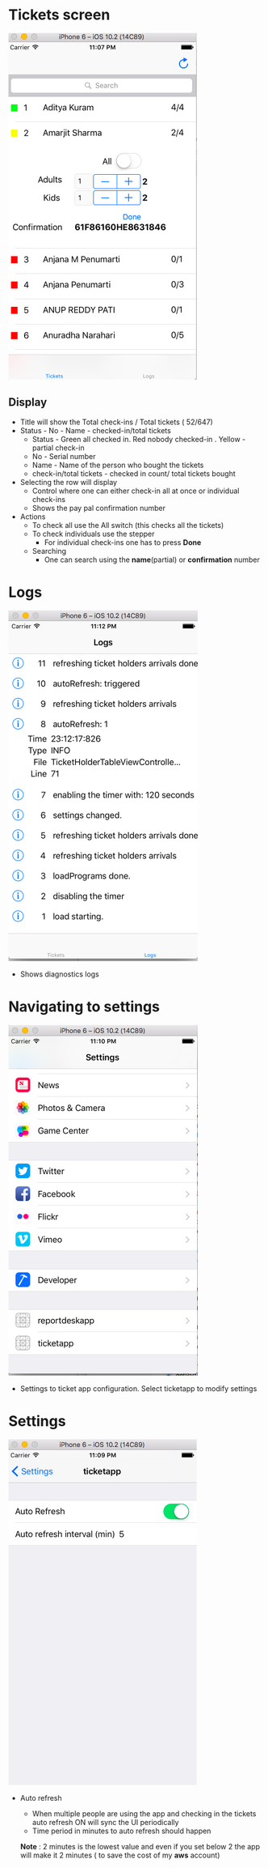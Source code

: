 # Tickets screen
![tickets](https://github.com/sairamaj/gpta/blob/master/2017/ticketing/doc/Screen_Tickets.png)

## Display
* Title will show the Total check-ins / Total tickets ( 52/647)
* Status - No - Name  - checked-in/total tickets
  * Status - Green all checked in. Red nobody checked-in . Yellow - partial check-in
  * No     - Serial number
  * Name   - Name of the person who bought the tickets
  * check-in/total tickets - checked in count/ total tickets bought
* Selecting the row will display 
  * Control where one can either check-in all at once or individual check-ins
  * Shows the pay pal confirmation number
* Actions
  * To check all use the All switch (this checks all the tickets)
  * To check individuals use the stepper 
    * For individual check-ins one has to press __Done__
  * Searching
    * One can search using the __name__(partial) or __confirmation__ number

# Logs
![logs](https://github.com/sairamaj/gpta/blob/master/2017/ticketing/doc/Screen_Log.png)
* Shows diagnostics logs

# Navigating to settings
![tosettings](https://github.com/sairamaj/gpta/blob/master/2017/ticketing/doc/Screen_ToSettings.png)
* Settings to ticket app configuration. Select ticketapp to modify settings

# Settings
![settings](https://github.com/sairamaj/gpta/blob/master/2017/ticketing/doc/Screen_Settings.png)
* Auto refresh 
  * When multiple people are using the app and checking in the tickets auto refresh ON will sync the UI periodically
  * Time period in minutes to auto refresh should happen
  
  __Note__ : 2 minutes is the lowest value and even if you set below 2 the app will  make it 2 minutes ( to save the cost of my __aws__ account)
